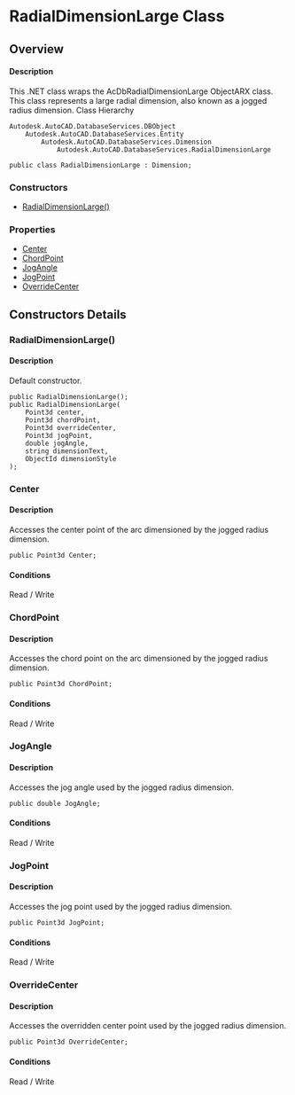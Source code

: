 # RadialDimensionLarge Class

## Overview

#### Description
This .NET class wraps the AcDbRadialDimensionLarge ObjectARX class. 
This class represents a large radial dimension, also known as a jogged radius dimension.
Class Hierarchy
```text
Autodesk.AutoCAD.DatabaseServices.DBObject
    Autodesk.AutoCAD.DatabaseServices.Entity
        Autodesk.AutoCAD.DatabaseServices.Dimension
            Autodesk.AutoCAD.DatabaseServices.RadialDimensionLarge
```

```text
public class RadialDimensionLarge : Dimension;
```

### Constructors

- [RadialDimensionLarge()](#radialdimensionlarge())

### Properties

- [Center](#center)
- [ChordPoint](#chordpoint)
- [JogAngle](#jogangle)
- [JogPoint](#jogpoint)
- [OverrideCenter](#overridecenter)


## Constructors Details

### RadialDimensionLarge()

#### Description
Default constructor.
```text
public RadialDimensionLarge();
public RadialDimensionLarge(
    Point3d center, 
    Point3d chordPoint, 
    Point3d overrideCenter, 
    Point3d jogPoint, 
    double jogAngle, 
    string dimensionText, 
    ObjectId dimensionStyle
);
```

### Center

#### Description
Accesses the center point of the arc dimensioned by the jogged radius dimension.
```text
public Point3d Center;
```

#### Conditions
Read / Write
### ChordPoint

#### Description
Accesses the chord point on the arc dimensioned by the jogged radius dimension.
```text
public Point3d ChordPoint;
```

#### Conditions
Read / Write
### JogAngle

#### Description
Accesses the jog angle used by the jogged radius dimension.
```text
public double JogAngle;
```

#### Conditions
Read / Write
### JogPoint

#### Description
Accesses the jog point used by the jogged radius dimension.
```text
public Point3d JogPoint;
```

#### Conditions
Read / Write
### OverrideCenter

#### Description
Accesses the overridden center point used by the jogged radius dimension.
```text
public Point3d OverrideCenter;
```

#### Conditions
Read / Write